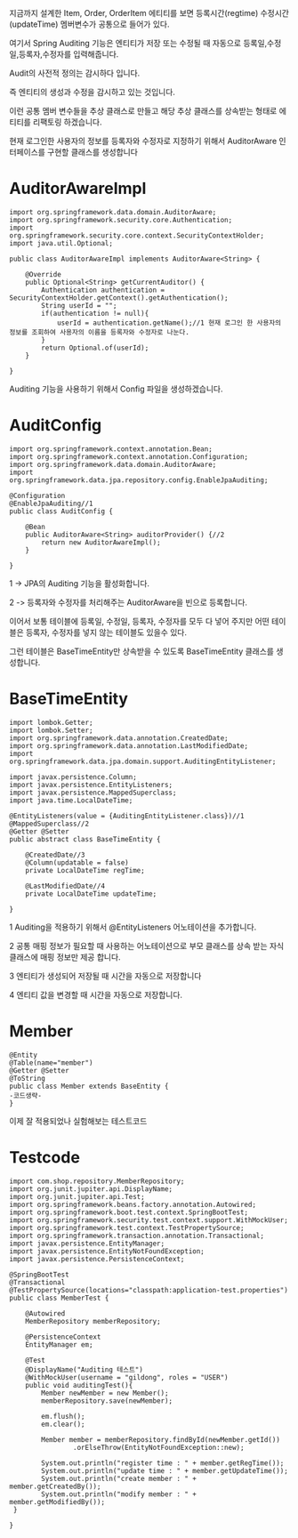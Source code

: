 지금까지 설계한 Item, Order, OrderItem 에티티를 보면 등록시간(regtime) 수정시간(updateTime) 멤버변수가 공통으로 들어가 있다.

여기서 Spring Auditing 기능은 엔티티가 저장 또는 수정될 때 자동으로 등록일,수정일,등록자,수정자를 입력해줍니다.

Audit의 사전적 정의는 감시하다 입니다. 

즉 엔티티의 생성과 수정을 감시하고 있는 것입니다.

이런 공통 멤버 변수들을 추상 클래스로 만들고 해당 추상 클래스를 상속받는 형태로 에티티를 리팩토링 하겠습니다.

현재 로그인한 사용자의 정보를 등록자와 수정자로 지정하기 위해서 AuditorAware 인터페이스를 구현할 클래스를 생성합니다

AuditorAwareImpl
===

    import org.springframework.data.domain.AuditorAware;
    import org.springframework.security.core.Authentication;
    import org.springframework.security.core.context.SecurityContextHolder;
    import java.util.Optional;

    public class AuditorAwareImpl implements AuditorAware<String> {

        @Override
        public Optional<String> getCurrentAuditor() {
            Authentication authentication = SecurityContextHolder.getContext().getAuthentication();
            String userId = "";
            if(authentication != null){
                userId = authentication.getName();//1 현재 로그인 한 사용자의 정보를 조회하여 사용자의 이름을 등록자와 수정자로 나눈다.
            }
            return Optional.of(userId);
        }

    }


Auditing 기능을 사용하기 위해서 Config 파일을 생성하겠습니다.

AuditConfig
====

    import org.springframework.context.annotation.Bean;
    import org.springframework.context.annotation.Configuration;
    import org.springframework.data.domain.AuditorAware;
    import org.springframework.data.jpa.repository.config.EnableJpaAuditing;

    @Configuration
    @EnableJpaAuditing//1
    public class AuditConfig {

        @Bean
        public AuditorAware<String> auditorProvider() {//2
            return new AuditorAwareImpl();
        }

    }

1 -> JPA의 Auditing 기능을 활성화합니다.

2 -> 등록자와 수정자를 처리해주는 AuditorAware을 빈으로 등록합니다.

이어서 보통 테이블에 등록일, 수정일, 등록자, 수정자를 모두 다 넣어 주지만 어떤 테이블은 등록자, 수정자를 넣지 않는 테이블도 있을수 있다.

그런 테이블은 BaseTimeEntity만 상속받을 수 있도록 BaseTimeEntity 클래스를 생성합니다.

BaseTimeEntity
===

    import lombok.Getter;
    import lombok.Setter;
    import org.springframework.data.annotation.CreatedDate;
    import org.springframework.data.annotation.LastModifiedDate;
    import org.springframework.data.jpa.domain.support.AuditingEntityListener;

    import javax.persistence.Column;
    import javax.persistence.EntityListeners;
    import javax.persistence.MappedSuperclass;
    import java.time.LocalDateTime;

    @EntityListeners(value = {AuditingEntityListener.class})//1
    @MappedSuperclass//2
    @Getter @Setter
    public abstract class BaseTimeEntity {

        @CreatedDate//3
        @Column(updatable = false)
        private LocalDateTime regTime;

        @LastModifiedDate//4
        private LocalDateTime updateTime;

    }   

1 Auditing을 적용하기 위해서 @EntityListeners 어노테이션을 추가합니다.

2 공통 매핑 정보가 필요할 때 사용하는 어노테이션으로 부모 클래스를 상속 받는 자식 클래스에 매핑 정보만 제공 합니다.

3 엔티티가 생성되어 저장될 때 시간을 자동으로 저장합니다

4 엔티티 값을 변경할 때 시간을 자동으로 저장합니다.

Member
===

    @Entity
    @Table(name="member")
    @Getter @Setter
    @ToString
    public class Member extends BaseEntity {
    -코드생략-
    }

이제 잘 적용되었나 실험해보는 테스트코드

Testcode
===

    import com.shop.repository.MemberRepository;
    import org.junit.jupiter.api.DisplayName;
    import org.junit.jupiter.api.Test;
    import org.springframework.beans.factory.annotation.Autowired;
    import org.springframework.boot.test.context.SpringBootTest;
    import org.springframework.security.test.context.support.WithMockUser;
    import org.springframework.test.context.TestPropertySource;
    import org.springframework.transaction.annotation.Transactional;
    import javax.persistence.EntityManager;
    import javax.persistence.EntityNotFoundException;
    import javax.persistence.PersistenceContext;

    @SpringBootTest
    @Transactional
    @TestPropertySource(locations="classpath:application-test.properties")
    public class MemberTest {

        @Autowired
        MemberRepository memberRepository;

        @PersistenceContext
        EntityManager em;

        @Test
        @DisplayName("Auditing 테스트")
        @WithMockUser(username = "gildong", roles = "USER")
        public void auditingTest(){
            Member newMember = new Member();
            memberRepository.save(newMember);

            em.flush();
            em.clear();

            Member member = memberRepository.findById(newMember.getId())
                    .orElseThrow(EntityNotFoundException::new);

            System.out.println("register time : " + member.getRegTime());
            System.out.println("update time : " + member.getUpdateTime());
            System.out.println("create member : " + member.getCreatedBy());
            System.out.println("modify member : " + member.getModifiedBy());
     }

    }
